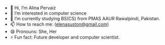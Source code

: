 - 👋 Hi, I’m Alina Pervaiz
- 👀 I’m interested in computer science 
- 🌱 I’m currently studying BS(CS) from PMAS AAUR Rawalpindi, Pakistan.
- 📫 How to reach me: (elenasuston@gmail.com)
- 😄 Pronouns: She, Her 
- ⚡ Fun fact: Future developer and computer scientist.

<!---
alinapervaiz3/alinapervaiz3 is a ✨ special ✨ repository because its `README.md` (this file) appears on your GitHub profile.
You can click the Preview link to take a look at your changes.
--->
